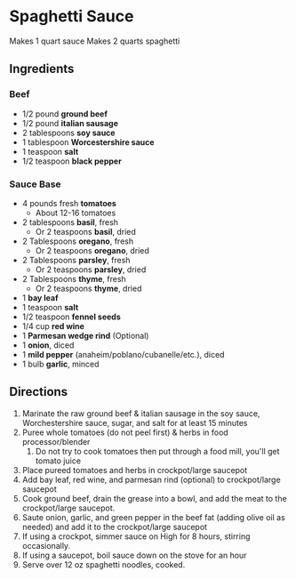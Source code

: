 # Spaghetti Sauce

Makes 1 quart sauce
Makes 2 quarts spaghetti

## Ingredients

### Beef

- 1/2 pound **ground beef**
- 1/2 pound **italian sausage**
- 2 tablespoons **soy sauce**
- 1 tablespoon **Worcestershire sauce**
- 1 teaspoon **salt**
- 1/2 teaspoon **black pepper**

### Sauce Base

- 4 pounds fresh **tomatoes**
    - About 12-16 tomatoes
- 2 tablespoons **basil**, fresh
    - Or 2 teaspoons **basil**, dried
- 2 Tablespoons **oregano**, fresh
    - Or 2 teaspoons **oregano**, dried
- 2 Tablespoons **parsley**, fresh
    - Or 2 teaspoons **parsley**, dried
- 2 Tablespoons **thyme**, fresh
    - Or 2 teaspoons **thyme**, dried
- 1 **bay leaf**
- 1 teaspoon **salt**
- 1/2 teaspoon **fennel seeds**
- 1/4 cup **red wine**
- 1 **Parmesan wedge rind** (Optional)
- 1 **onion**, diced
- 1 **mild pepper** (anaheim/poblano/cubanelle/etc.), diced
- 1 bulb **garlic**, minced

## Directions

1. Marinate the raw ground beef & italian sausage in the soy sauce, Worchestershire sauce, sugar, and salt for at least 15 minutes
1. Puree whole tomatoes (do not peel first) & herbs in food processor/blender
    1. Do not try to cook tomatoes then put through a food mill, you'll get tomato juice
1. Place pureed tomatoes and herbs in crockpot/large saucepot
1. Add bay leaf, red wine, and parmesan rind (optional) to crockpot/large saucepot
1. Cook ground beef, drain the grease into a bowl, and add the meat to the crockpot/large saucepot.
1. Saute onion, garlic, and green pepper in the beef fat (adding olive oil as needed) and add it to the crockpot/large saucepot
1. If using a crockpot, simmer sauce on High for 8 hours, stirring occasionally.
1. If using a saucepot, boil sauce down on the stove for an hour
1. Serve over 12 oz spaghetti noodles, cooked.
